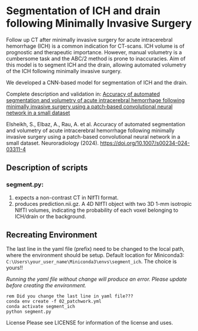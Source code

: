 # Segmentation of ICH and drain following Minimally Invasive Surgery

Follow up CT after minimally invasive surgery for acute intracerebral hemorrhage (ICH) is a common indication for CT-scans. ICH volume is of prognostic and therapeutic importance. However, manual volumetry is a cumbersome task and the ABC/2 method is prone to inaccuracies. Aim of this model is to segment ICH and the drain, allowing automated volumetry of the ICH following minimally invasive surgery.

We developed a CNN-based model for segmentation of ICH and the drain. 

Complete description and validation in: [Accuracy of automated segmentation and volumetry of acute intracerebral hemorrhage following minimally invasive surgery using a patch‑based convolutional neural network in a small dataset](https://rdcu.be/dyUGM)

Elsheikh, S., Elbaz, A., Rau, A. et al. Accuracy of automated segmentation and volumetry of acute intracerebral hemorrhage following minimally invasive surgery using a patch-based convolutional neural network in a small dataset. Neuroradiology (2024). https://doi.org/10.1007/s00234-024-03311-4



## Description of scripts
### segment.py:
1. expects a non-contrast CT in NIfTI format.
2. produces prediction.nii.gz. A 4D NIfTI object with two 3D 1-mm isotropic NIfTI volumes, indicating the probability of each voxel belonging to ICH/drain or the background.
 
## Recreating Environment
The last line in the yaml file (prefix) need to be changed to the local path, where the environment should be setup. Default location for Miniconda3: `C:\Users\your_user_name\Miniconda3\envs\segment_ich`. The choice is yours!!

*Running the yaml file without change will produce an error. Please update before creating the environment.*

```
rem Did you change the last line in yaml file???
conda env create -f 02_patchwork.yml
conda activate segment_ich
python segment.py
```

License
Please see LICENSE for information of the license and uses.
